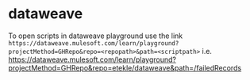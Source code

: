 # dataweave
To open scripts in dataweave playground use the link `https://dataweave.mulesoft.com/learn/playground?projectMethod=GHRepo&repo=<repopath>&path=<scriptpath>`
i.e. https://dataweave.mulesoft.com/learn/playground?projectMethod=GHRepo&repo=etekle/dataweave&path=/failedRecords
